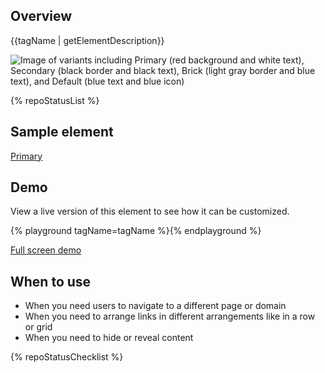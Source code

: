 ## Overview

{{tagName | getElementDescription}}

<uxdot-example width-adjustment="692px">
  <img src="{{ './cta-sample.png' | url }}" alt="Image of variants including Primary (red background and white text), Secondary (black border and black text), Brick (light gray border and blue text), and Default (blue text and blue icon)">
</uxdot-example>

{% repoStatusList %}

## Sample element

<rh-cta variant="primary">
  <a href="#primary">Primary</a>
</rh-cta>

## Demo

View a live version of this element to see how it can be customized.

{% playground tagName=tagName %}{% endplayground %}

<rh-cta><a href="{{ './demo/' | url }}">Full screen demo</a></rh-cta>


## When to use

  - When you need users to navigate to a different page or domain
  - When you need to arrange links in different arrangements like in a row or grid
  - When you need to hide or reveal content

{% repoStatusChecklist %}
